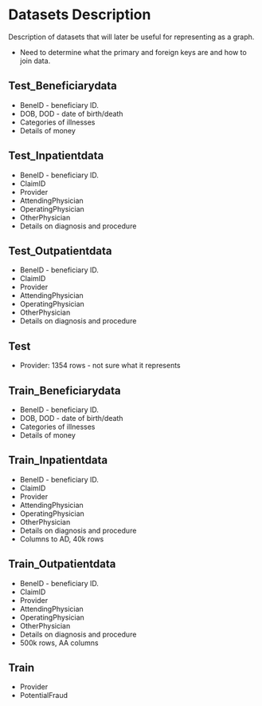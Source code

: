 # Datasets Description

Description of datasets that will later be useful for representing as a graph.

- Need to determine what the primary and foreign keys are and how to join data.

## Test_Beneficiarydata

- BeneID - beneficiary ID.
- DOB, DOD - date of birth/death
- Categories of illnesses
- Details of money

## Test_Inpatientdata

- BeneID - beneficiary ID.
- ClaimID
- Provider
- AttendingPhysician
- OperatingPhysician
- OtherPhysician
- Details on diagnosis and procedure

## Test_Outpatientdata

- BeneID - beneficiary ID.
- ClaimID
- Provider
- AttendingPhysician
- OperatingPhysician
- OtherPhysician
- Details on diagnosis and procedure

## Test

- Provider: 1354 rows - not sure what it represents

## Train_Beneficiarydata

- BeneID - beneficiary ID.
- DOB, DOD - date of birth/death
- Categories of illnesses
- Details of money

## Train_Inpatientdata

- BeneID - beneficiary ID.
- ClaimID
- Provider
- AttendingPhysician
- OperatingPhysician
- OtherPhysician
- Details on diagnosis and procedure
- Columns to AD, 40k rows

## Train_Outpatientdata

- BeneID - beneficiary ID.
- ClaimID
- Provider
- AttendingPhysician
- OperatingPhysician
- OtherPhysician
- Details on diagnosis and procedure
- 500k rows, AA columns

## Train

- Provider
- PotentialFraud
